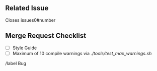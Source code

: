 ## Related Issue

Closes issues0#number

## Merge Request Checklist

* [ ] Style Guide
* [ ] Maximum of 10 compile warnings via *./tools/test_max_warnings.sh*

/label Bug